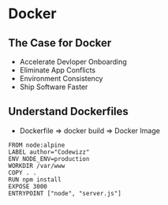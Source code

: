 # Docker

## The Case for Docker
* Accelerate Devloper Onboarding
* Eliminate App Conflicts
* Environment Consistency
* Ship Software Faster

## Understand Dockerfiles
* Dockerfile => docker build => Docker Image
```
FROM node:alpine
LABEL author="Codewizz"
ENV NODE_ENV=production
WORKDIR /var/www
COPY . .
RUN npm install
EXPOSE 3000
ENTRYPOINT ["node", "server.js"]
```
